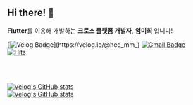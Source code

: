 ## Hi there! 👋



**Flutter**를 이용해 개발하는 **크로스 플랫폼 개발자**, **임미희** 입니다!


[![Velog Badge](https://img.shields.io/badge/velog-8BCB98?style=flat-square&logo=vimeo&logoColor=white&link=https://velog.io/@hee_mm_)](https://velog.io/@hee_mm_)
[![Gmail Badge](https://img.shields.io/badge/Gmail-d14836?style=flat-square&logo=Gmail&logoColor=white&link=mailto:mirimhee@naver.com)](mailto:mirimhee@naver.com) <br/>
[![Hits](https://hits.seeyoufarm.com/api/count/incr/badge.svg?url=https%3A%2F%2Fgithub.com%2FLIMMIHEE%2Fhit-counter&count_bg=%2384E4FF&title_bg=%23A0A0A0&icon=&icon_color=%23FFFFFF&title=hits&edge_flat=false)](https://github.com/LIMMIHEE)


<br/>
<br/>


[![Velog's GitHub stats](https://velog-readme-stats.vercel.app/api?name=hee_mm_&slug=Flutter-Bloc-예제)](https://velog.io/@hee_mm_/Flutter-Bloc-예제)   
[![Velog's GitHub stats](https://velog-readme-stats.vercel.app/api?name=hee_mm_&slug=Devocean-RNReact-Native-스터디-회고-c7hiir6m)](https://velog.io/@hee_mm_/Devocean-RNReact-Native-스터디-회고-c7hiir6m)
